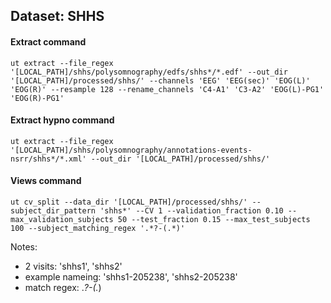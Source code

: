 ## Dataset: SHHS

#### Extract command
```
ut extract --file_regex '[LOCAL_PATH]/shhs/polysomnography/edfs/shhs*/*.edf' --out_dir '[LOCAL_PATH]/processed/shhs/' --channels 'EEG' 'EEG(sec)' 'EOG(L)' 'EOG(R)' --resample 128 --rename_channels 'C4-A1' 'C3-A2' 'EOG(L)-PG1' 'EOG(R)-PG1'
```

#### Extract hypno command
```
ut extract --file_regex '[LOCAL_PATH]/shhs/polysomnography/annotations-events-nsrr/shhs*/*.xml' --out_dir '[LOCAL_PATH]/processed/shhs/'
```

#### Views command
```
ut cv_split --data_dir '[LOCAL_PATH]/processed/shhs/' --subject_dir_pattern 'shhs*' --CV 1 --validation_fraction 0.10 --max_validation_subjects 50 --test_fraction 0.15 --max_test_subjects 100 --subject_matching_regex '.*?-(.*)'
```

Notes: 
- 2 visits: 'shhs1', 'shhs2'
- example nameing: 'shhs1-205238', 'shhs2-205238'
- match regex: .*?-(.*)
